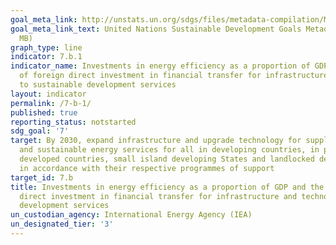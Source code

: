 ```yaml
---
goal_meta_link: http://unstats.un.org/sdgs/files/metadata-compilation/Metadata-Goal-7.pdf
goal_meta_link_text: United Nations Sustainable Development Goals Metadata (PDF 4.0
  MB)
graph_type: line
indicator: 7.b.1
indicator_name: Investments in energy efficiency as a proportion of GDP and the amount
  of foreign direct investment in financial transfer for infrastructure and technology
  to sustainable development services
layout: indicator
permalink: /7-b-1/
published: true
reporting_status: notstarted
sdg_goal: '7'
target: By 2030, expand infrastructure and upgrade technology for supplying modern
  and sustainable energy services for all in developing countries, in particular least
  developed countries, small island developing States and landlocked developing countries,
  in accordance with their respective programmes of support
target_id: 7.b
title: Investments in energy efficiency as a proportion of GDP and the amount of foreign
  direct investment in financial transfer for infrastructure and technology to sustainable
  development services
un_custodian_agency: International Energy Agency (IEA)
un_designated_tier: '3'
---
```

